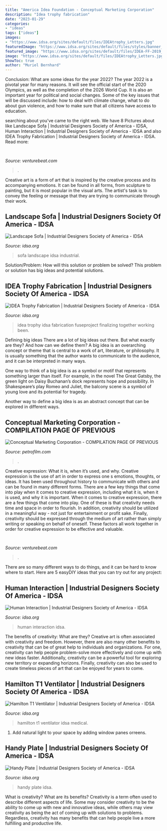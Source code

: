 ```yaml
---
title: "America Idea Foundation - Conceptual Marketing Corporation"
description: "Idea trophy fabrication"
date: "2023-01-29"
categories:
- "ideas"
tags: ["ideas"]
images:
- "https://www.idsa.org/sites/default/files/IDEAtrophy_Letters.jpg"
featuredImage: "https://www.idsa.org/sites/default/files/styles/banner_860x275/public/field_header_image/humanint.jpg?itok=bt9x79WK"
featured_image: "https://www.idsa.org/sites/default/files/IDEA-FF-2019_Landscape_Sofa.jpg"
image: "https://www.idsa.org/sites/default/files/IDEAtrophy_Letters.jpg"
ShowToc: true
author: "Muriel Bernhard"
---
```



Conclusion: What are some ideas for the year 2022?
The year 2022 is a pivotal year for many reasons. It will see the official start of the 2020 Olympics, as well as the completion of the 2026 World Cup. It is also an important year for political and social changes. Some of the key issues that will be discussed include: how to deal with climate change, what to do about gun violence, and how to make sure that all citizens have access to education.

	

		
searching about  you've came to the right web. We have 8 Pictures about  like Landscape Sofa | Industrial Designers Society of America - IDSA, Human Interaction | Industrial Designers Society of America - IDSA and also IDEA Trophy Fabrication | Industrial Designers Society of America - IDSA. Read more:
		
    
## 

<img loading=lazy src="https://venturebeat.com/wp-content/uploads/2020/02/1_cZ0XKZn5O09e_ZgM5_DiRA.jpeg?w=800" onerror="this.onerror=null;this.src='https://tse4.mm.bing.net/th?id=OIP.5Cf6C_bqNN277cADEawIQAHaE7&amp;pid=15.1';" alt="">

_Source: venturebeat.com_

>. 

	

Creative art is a form of art that is inspired by the creative process and its accompanying emotions. It can be found in all forms, from sculpture to painting, but it is most popular in the visual arts. The artist's task is to convey the feeling or message that they are trying to communicate through their work.

    
## Landscape Sofa | Industrial Designers Society Of America - IDSA

<img loading=lazy src="https://www.idsa.org/sites/default/files/IDEA-FF-2019_Landscape_Sofa.jpg" onerror="this.onerror=null;this.src='https://tse4.mm.bing.net/th?id=OIP.mG3jfBHv792xWg2buxEO-QHaHa&amp;pid=15.1';" alt="Landscape Sofa | Industrial Designers Society of America - IDSA">

_Source: idsa.org_

>sofa landscape idsa industrial. 

	

Solution/Problem: How will this solution or problem be solved?
This problem or solution has big ideas and potential solutions.

    
## IDEA Trophy Fabrication | Industrial Designers Society Of America - IDSA

<img loading=lazy src="https://www.idsa.org/sites/default/files/IDEAtrophy_Letters.jpg" onerror="this.onerror=null;this.src='https://tse3.mm.bing.net/th?id=OIP.ByDzlz8Czg1J8Sq-ZBDoRgHaDA&amp;pid=15.1';" alt="IDEA Trophy Fabrication | Industrial Designers Society of America - IDSA">

_Source: idsa.org_

>idea trophy idsa fabrication fuseproject finalizing together working been. 

	

Defining big ideas
There are a lot of big ideas out there. But what exactly are they? And how can we define them?
A big idea is an overarching concept or theme that is central to a work of art, literature, or philosophy. It is usually something that the author wants to communicate to the audience, and it can be interpreted in many ways.

One way to think of a big idea is as a symbol or motif that represents something larger than itself. For example, in the novel The Great Gatsby, the green light on Daisy Buchanan’s dock represents hope and possibility. In Shakespeare’s play Romeo and Juliet, the balcony scene is a symbol of young love and its potential for tragedy.

Another way to define a big idea is as an abstract concept that can be explored in different ways.

    
## Conceptual Marketing Corporation - COMPILATION PAGE OF PREVIOUS

<img loading=lazy src="https://petrofilm.com/yahoo_site_admin/assets/images/002.32945908_std.png" onerror="this.onerror=null;this.src='https://tse1.mm.bing.net/th?id=OIP.2Y9koJjg7rUHRYB6f36sRwHaG6&amp;pid=15.1';" alt="Conceptual Marketing Corporation - COMPILATION PAGE OF PREVIOUS">

_Source: petrofilm.com_

>. 

	

Creative expression: What it is, when it’s used, and why.
Creative expression is the use of art in order to express one s emotions, thoughts, or ideas. It has been used throughout history to communicate with others and can be found in many different forms. There are a few key things that come into play when it comes to creative expression, including what it is, when it is used, and why it is important.
When it comes to creative expression, there are a few things that come into play. One of these is that creativity needs time and space in order to flourish. In addition, creativity should be utilized in a meaningful way - not just for entertainment or profit sake. Finally, creativity should be expressed through the medium of art rather than simply writing or speaking on behalf of oneself. These factors all work together in order for creative expression to be effective and valuable.

    
## 

<img loading=lazy src="https://venturebeat.com/wp-content/uploads/2018/01/zac41361_rgb.jpg?w=800" onerror="this.onerror=null;this.src='https://tse4.mm.bing.net/th?id=OIP.J2ZubWp3pAFTO0RZTCCAuQHaE7&amp;pid=15.1';" alt="">

_Source: venturebeat.com_

>. 

	

There are so many different ways to do things, and it can be hard to know where to start. Here are 5 easyDIY ideas that you can try out for any project: 

    
## Human Interaction | Industrial Designers Society Of America - IDSA

<img loading=lazy src="https://www.idsa.org/sites/default/files/styles/banner_860x275/public/field_header_image/humanint.jpg?itok=bt9x79WK" onerror="this.onerror=null;this.src='https://tse3.mm.bing.net/th?id=OIP.C7MgNkX58b_5D4lsuMol3wHaCX&amp;pid=15.1';" alt="Human Interaction | Industrial Designers Society of America - IDSA">

_Source: idsa.org_

>human interaction idsa. 

	

The benefits of creativity: What are they?
Creative art is often associated with creativity and freedom. However, there are also many other benefits to creativity that can be of great help to individuals and organizations. For one, creativity can help people problem-solve more effectively and come up with new ideas faster. Additionally, creativity can be a powerful tool for exploring new territory or expanding horizons. Finally, creativity can also be used to create timeless pieces of art that can be enjoyed for years to come.

    
## Hamilton T1 Ventilator | Industrial Designers Society Of America - IDSA

<img loading=lazy src="http://www.idsa.org/sites/default/files/sangl/11214_web.png" onerror="this.onerror=null;this.src='https://tse1.mm.bing.net/th?id=OIP.aZ7rPadCJvsQsmsFbsHLgwAAAA&amp;pid=15.1';" alt="Hamilton T1 Ventilator | Industrial Designers Society of America - IDSA">

_Source: idsa.org_

>hamilton t1 ventilator idsa medical. 

	

1. Add natural light to your space by adding window panes orreens.

    
## Handy Plate | Industrial Designers Society Of America - IDSA

<img loading=lazy src="https://www.idsa.org/sites/default/files/S-HandPlate-web.png" onerror="this.onerror=null;this.src='https://tse3.mm.bing.net/th?id=OIP.4uCIVQCLUG50iWr8TSTQawHaHa&amp;pid=15.1';" alt="Handy Plate | Industrial Designers Society of America - IDSA">

_Source: idsa.org_

>handy plate idsa. 

	

What is creativity? What are its benefits?
Creativity is a term often used to describe different aspects of life. Some may consider creativity to be the ability to come up with new and innovative ideas, while others may view creativity as being the act of coming up with solutions to problems. Regardless, creativity has many benefits that can help people live a more fulfilling and productive life.

